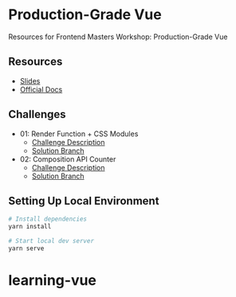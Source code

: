 # Production-Grade Vue

Resources for Frontend Masters Workshop: Production-Grade Vue

## Resources

- [Slides](https://github.com/bencodezen/production-grade-vue/blob/01-challenge-solution/resources/Production-Grade-Vue.pdf)
- [Official Docs](https://production-grade-vue.bencodezen.io/)

## Challenges

- 01: Render Function + CSS Modules
  - [Challenge Description](https://production-grade-vue.bencodezen.io/guide/languages.html#challenge-01)
  - [Solution Branch](https://github.com/bencodezen/production-grade-vue/tree/01-challenge-solution)
- 02: Composition API Counter
  - [Challenge Description](https://production-grade-vue.bencodezen.io/guide/reusability-and-composition.html#challenge-02)
  - [Solution Branch](https://github.com/bencodezen/production-grade-vue/tree/02-challenge-counter-solution)

## Setting Up Local Environment

```bash
# Install dependencies
yarn install

# Start local dev server
yarn serve
```
# learning-vue
